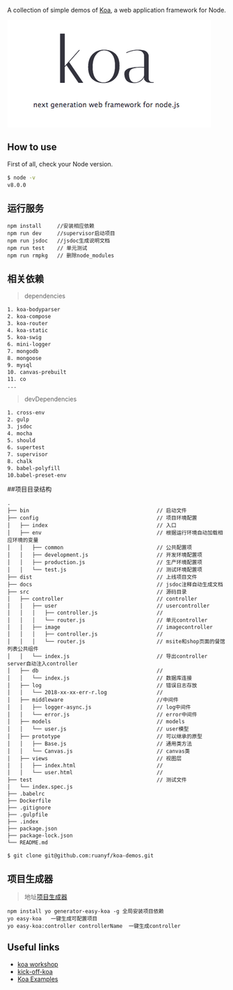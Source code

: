 A collection of simple demos of [Koa](http://koajs.com/), a web application framework for Node.

![Logo](logo.png)

## How to use

First of all, check your Node version.

```bash
$ node -v
v8.0.0
```
## 运行服务

```
npm install     //安装相应依赖
npm run dev     //supervisor启动项目
npm run jsdoc   //jsdoc生成说明文档
npm run test    // 单元测试
npm run rmpkg   // 删除node_modules
```
## 相关依赖
> dependencies 

```
1. koa-bodyparser
2. koa-compose
3. koa-router
4. koa-static
5. koa-swig
6. mini-logger
7. mongodb
8. mongoose
9. mysql
10. canvas-prebuilt
11. co
...
```
> devDependencies
 
```
1. cross-env
2. gulp
3. jsdoc
4. mocha
5. should
6. supertest
7. supervisor
8. chalk
9. babel-polyfill
10.babel-preset-env

```

##项目目录结构

```
.
├── bin                                         // 启动文件
├── config                                      // 项目环境配置
│   ├── index                                   // 入口
│   ├── env                                     // 根据运行环境自动加载相应环境的变量
│   │   ├── common                              // 公共配置项
│   │   ├── development.js                      // 开发环境配置项
│   │   ├── production.js                       // 生产环境配置项                                               │   │   └── test.js                             // 测试环境配置项
├── dist                                        // 上线项目文件
├── docs                                        // jsdoc注释自动生成文档
├── src                                         // 源码目录
│   ├── controller                              // controller
│   │   ├── user                                // usercontroller
│   │   │   ├── controller.js                   // 
│   │   │   └── router.js                       // 单元controller
│   │   ├── image                               // imagecontroller
│   │   │   ├── controller.js                   // 
│   │   │   └── router.js                       // msite和shop页面的餐馆列表公共组件
│   │   └── index.js                            // 导出controller server自动注入controller
│   ├── db                                      //
│   │   └── index.js                            // 数据库连接
│   ├── log                                     // 错误日志存放
│   │   └── 2018-xx-xx-err-r.log                //
│   ├── middleware                              //中间件
│   │   ├── logger-async.js                     // log中间件
│   │   └── error.js                            // error中间件
│   ├── models                                  // models
│   │   └── user.js                             // user模型
│   ├── prototype                               // 可以继承的原型
│   │   ├── Base.js                             // 通用类方法
│   │   └── Canvas.js                           // canvas类
│   ├── views                                   // 视图层
│   │   ├── index.html                          // 
│   │   └── user.html                           // 
├── test                                        // 测试文件
│   └── index.spec.js                           
├── .babelrc   
├── Dockerfile                                    
├── .gitignore                                   
├── .gulpfile                                   
├── .index                                     
├── package.json                                    
├── package-lock.json  
└── README.md                                  
```


```
$ git clone git@github.com:ruanyf/koa-demos.git
```

## 项目生成器

> 地址[项目生成器](https://github.com/501981732/generator-easy-koa)

```
npm install yo generator-easy-koa -g 全局安装项目依赖
yo easy-koa   一键生成可配置项目
yo easy-koa:controller controllerName  一键生成controller
```


## Useful links

- [koa workshop](https://github.com/koajs/workshop)
- [kick-off-koa](https://github.com/koajs/kick-off-koa)
- [Koa Examples](https://github.com/koajs/examples)


